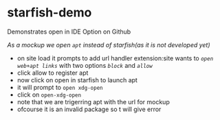 # starfish-demo
Demonstrates open in IDE Option on Github


_As a mockup we open `apt` instead of starfish(as it is not developed yet)_

- on site load it prompts to add url handler extension:site wants to *`open web+apt links`* with two options *`block`* and *`allow`*
- click allow to register apt
- now click on open in starfish to launch apt
- it will prompt to `open xdg-open`
- click on `open-xdg-open` 
- note that we are trigerring apt with the url for mockup 
- ofcourse it is an invalid package so t will give error
